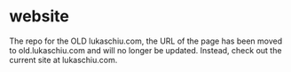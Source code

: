 # website
The repo for the OLD lukaschiu.com, the URL of the page has been moved to old.lukaschiu.com and will no longer be updated. Instead, check out the current site at lukaschiu.com.
